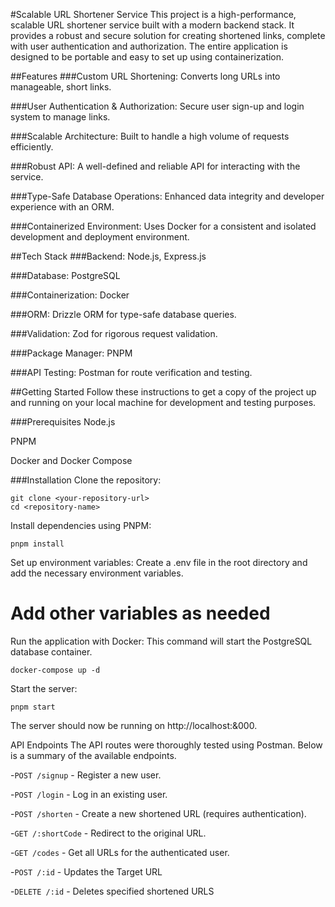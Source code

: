 #Scalable URL Shortener Service
This project is a high-performance, scalable URL shortener service built with a modern backend stack. It provides a robust and secure solution for creating shortened links, complete with user authentication and authorization. The entire application is designed to be portable and easy to set up using containerization.

##Features
###Custom URL Shortening: Converts long URLs into manageable, short links.

###User Authentication & Authorization: Secure user sign-up and login system to manage links.

###Scalable Architecture: Built to handle a high volume of requests efficiently.

###Robust API: A well-defined and reliable API for interacting with the service.

###Type-Safe Database Operations: Enhanced data integrity and developer experience with an ORM.

###Containerized Environment: Uses Docker for a consistent and isolated development and deployment environment.

##Tech Stack
###Backend: Node.js, Express.js

###Database: PostgreSQL

###Containerization: Docker

###ORM: Drizzle ORM for type-safe database queries.

###Validation: Zod for rigorous request validation.

###Package Manager: PNPM

###API Testing: Postman for route verification and testing.

##Getting Started
Follow these instructions to get a copy of the project up and running on your local machine for development and testing purposes.

###Prerequisites
Node.js

PNPM

Docker and Docker Compose

###Installation
Clone the repository:

```
git clone <your-repository-url>
cd <repository-name>
```

Install dependencies using PNPM:

```
pnpm install
```

Set up environment variables:
Create a .env file in the root directory and add the necessary environment variables.

# Add other variables as needed

Run the application with Docker:
This command will start the PostgreSQL database container.

```
docker-compose up -d
```

Start the server:

```
pnpm start
```

The server should now be running on http://localhost:&000.

API Endpoints
The API routes were thoroughly tested using Postman. Below is a summary of the available endpoints.

-`POST /signup` - Register a new user.

-`POST /login` - Log in an existing user.

-`POST /shorten` - Create a new shortened URL (requires authentication).

-`GET /:shortCode` - Redirect to the original URL.

-`GET /codes` - Get all URLs for the authenticated user.

-`POST /:id` - Updates the Target URL

-`DELETE /:id` - Deletes specified shortened URLS

